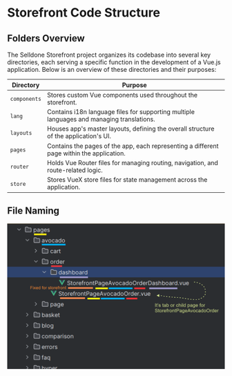# Storefront Code Structure



## Folders Overview
The Selldone Storefront project organizes its codebase into several key directories, each serving a specific function in
the development of a Vue.js application. Below is an overview of these directories and their purposes:

| Directory    | Purpose                                                                                   |
|--------------|-------------------------------------------------------------------------------------------|
| `components` | Stores custom Vue components used throughout the storefront.                              |
| `lang`       | Contains i18n language files for supporting multiple languages and managing translations. |
| `layouts`    | Houses app's master layouts, defining the overall structure of the application's UI.      |
| `pages`      | Contains the pages of the app, each representing a different page within the application. |
| `router`     | Holds Vue Router files for managing routing, navigation, and route-related logic.         |
| `store`      | Stores VueX store files for state management across the application.                      |


## File Naming

![file-naming.png](_docs/images/file-naming.png)
